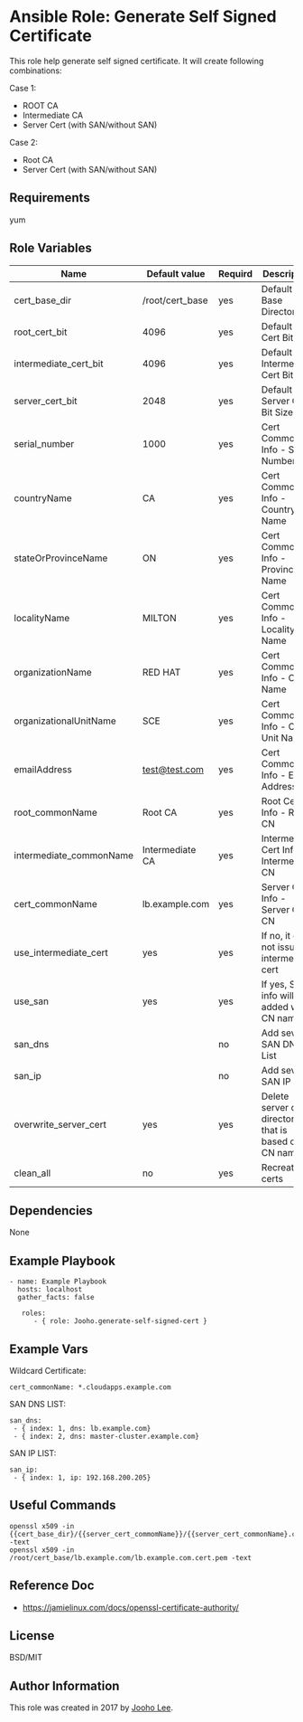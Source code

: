 Ansible Role: Generate Self Signed Certificate
=========

This role help generate self signed certificate. It will create following combinations:

Case 1:
- ROOT CA
- Intermediate CA
- Server Cert (with SAN/without SAN)

Case 2:
- Root CA
- Server Cert (with SAN/without SAN)


Requirements
------------
yum

Role Variables
--------------

| Name                      | Default value                         |        Requird       | Description                                                                 |
|---------------------------|---------------------------------------|----------------------|-----------------------------------------------------------------------------|
| cert_base_dir             | /root/cert_base                       |         yes          | Default Cert Base Directory                                                 |
| root_cert_bit             | 4096                                  |         yes          | Default Root Cert Bit Size                                                  |
| intermediate_cert_bit     | 4096                                  |         yes          | Default Intermediate Cert Bit Size                                          |
| server_cert_bit           | 2048                                  |         yes          | Default Server Cert Bit Size                                                |
| serial_number             | 1000                                  |         yes          | Cert Common Info - Serial Number                                            |
| countryName               | CA                                    |         yes          | Cert Common Info - Country Name                                             |
| stateOrProvinceName       | ON                                    |         yes          | Cert Common Info - Province Name                                            |
| localityName              | MILTON                                |         yes          | Cert Common Info - Locality Name                                            |
| organizationName          | RED HAT                               |         yes          | Cert Common Info - Org Name                                                 |
| organizationalUnitName    | SCE                                   |         yes          | Cert Common Info - Org Unit Name                                            |
| emailAddress              | test@test.com                         |         yes          | Cert Common Info - Email Address                                            |
| root_commonName           | Root CA                               |         yes          | Root Cert Info - Root CN                                                    |
| intermediate_commonName   | Intermediate CA                       |         yes          | Intermediate Cert Info - Intermediate CN                                    |
| cert_commonName           | lb.example.com                        |         yes          | Server Cert Info - Server Cert CN                                           |
| use_intermediate_cert     | yes                                   |         yes          | If no, it does not issue intermediate cert                                  |
| use_san                   | yes                                   |         yes          | If yes, SAN info will be added with CN name                                 |
| san_dns                   |                                       |         no           | Add several SAN DNS List                                                    |
| san_ip                    |                                       |         no           | Add several SAN IP List                                                     |
| overwrite_server_cert     | yes                                   |         yes          | Delete server cert directory that is based on CN name                       |
| clean_all                 | no                                    |         yes          | Recreate all certs                                                          |



Dependencies
------------

None



Example Playbook
----------------
~~~
- name: Example Playbook
  hosts: localhost
  gather_facts: false

   roles:
      - { role: Jooho.generate-self-signed-cert }

~~~

Example Vars
------------
Wildcard Certificate:
~~~
cert_commonName: *.cloudapps.example.com
~~~

SAN DNS LIST:
~~~
san_dns:
 - { index: 1, dns: lb.example.com}
 - { index: 2, dns: master-cluster.example.com}
~~~

SAN IP LIST:
~~~
san_ip:
 - { index: 1, ip: 192.168.200.205}
~~~


Useful Commands
---------------
~~~
openssl x509 -in {{cert_base_dir}/{{server_cert_commomName}}/{{server_cert_commonName}.cert.pem -text
openssl x509 -in /root/cert_base/lb.example.com/lb.example.com.cert.pem -text
~~~


Reference Doc
--------------
- https://jamielinux.com/docs/openssl-certificate-authority/

License
-------

BSD/MIT

Author Information
------------------

This role was created in 2017 by [Jooho Lee](http://github.com/jooho).

